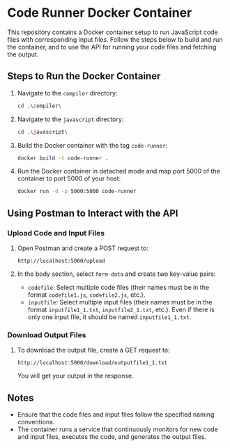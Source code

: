 # Code Runner Docker Container

This repository contains a Docker container setup to run JavaScript code files with corresponding input files. Follow the steps below to build and run the container, and to use the API for running your code files and fetching the output.

## Steps to Run the Docker Container

1. Navigate to the `compiler` directory:
    ```sh
    cd .\compiler\
    ```

2. Navigate to the `javascript` directory:
    ```sh
    cd .\javascript\
    ```

3. Build the Docker container with the tag `code-runner`:
    ```sh
    docker build -t code-runner .
    ```

4. Run the Docker container in detached mode and map port 5000 of the container to port 5000 of your host:
    ```sh
    docker run -d -p 5000:5000 code-runner
    ```

## Using Postman to Interact with the API

### Upload Code and Input Files

1. Open Postman and create a POST request to:
    ```
    http://localhost:5000/upload
    ```

2. In the body section, select `form-data` and create two key-value pairs:
    - `codefile`: Select multiple code files (their names must be in the format `codefile1.js`, `codefile2.js`, etc.).
    - `inputfile`: Select multiple input files (their names must be in the format `inputfile1_1.txt`, `inputfile2_1.txt`, etc.). Even if there is only one input file, it should be named `inputfile1_1.txt`.

### Download Output Files

1. To download the output file, create a GET request to:
    ```
    http://localhost:5000/download/outputfile1_1.txt
    ```
   You will get your output in the response.

## Notes

- Ensure that the code files and input files follow the specified naming conventions.
- The container runs a service that continuously monitors for new code and input files, executes the code, and generates the output files.
